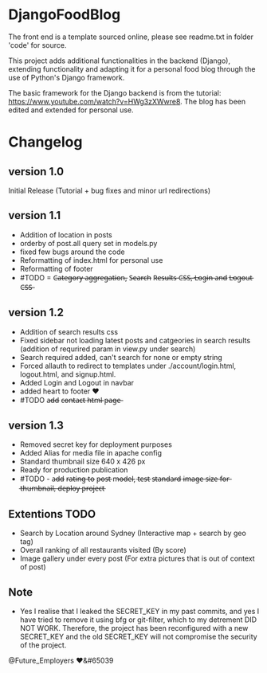 # DjangoFoodBlog

The front end is a template sourced online, please see readme.txt in folder 'code' for source.

This project adds additional functionalities in the backend (Django), extending functionality and adapting it for a personal food blog through the use of Python's Django framework.

The basic framework for the Django backend is from the tutorial: https://www.youtube.com/watch?v=HWg3zXWwre8. The blog has been edited and extended for personal use.

# Changelog
## version 1.0
Initial Release (Tutorial + bug fixes and minor url redirections)

## version 1.1
- Addition of location in posts
- orderby of post.all query set in models.py
- fixed few bugs around the code
- Reformatting of index.html for personal use
- Reformatting of footer
- #TODO = C̶a̶t̶e̶g̶o̶r̶y̶ a̶g̶g̶r̶e̶g̶a̶t̶i̶o̶n̶, S̶e̶a̶r̶c̶h̶ R̶e̶s̶u̶l̶t̶s̶ C̶S̶S̶,̶ L̶o̶g̶i̶n̶ a̶n̶d̶ L̶o̶g̶o̶u̶t̶ C̶S̶S̶

## version 1.2
- Addition of search results css
- Fixed sidebar not loading latest posts and catgeories in search results (addition of requrired param in view.py under search)
- Search required added, can't search for none or empty string
- Forced allauth to redirect to templates under ./account/login.html, logout.html, and signup.html.
- Added Login and Logout in navbar
- added heart to footer &#10084;&#65039;
- #TODO a̶d̶d̶ c̶o̶n̶t̶a̶c̶t̶ h̶t̶m̶l̶ p̶a̶g̶e̶

## version 1.3
- Removed secret key for deployment purposes
- Added Alias for media file in apache config
- Standard thumbnail size 640 x 426 px
- Ready for production publication
- #TODO - a̶d̶d̶ r̶a̶t̶i̶n̶g̶ t̶o̶ p̶o̶s̶t̶ m̶o̶d̶e̶l̶, t̶e̶s̶t̶ s̶t̶a̶n̶d̶a̶r̶d̶ i̶m̶a̶g̶e̶ s̶i̶z̶e̶ f̶o̶r̶ t̶h̶u̶m̶b̶n̶a̶i̶l̶,̶ d̶e̶p̶l̶o̶y̶ p̶r̶o̶j̶e̶c̶t̶

## Extentions TODO
- Search by Location around Sydney (Interactive map + search by geo tag)
- Overall ranking of all restaurants visited (By score)
- Image gallery under every post (For extra pictures that is out of context of post)

## Note
- Yes I realise that I leaked the SECRET_KEY in my past commits, and yes I have tried to remove it using bfg or git-filter, which to my detrement DID NOT WORK. Therefore, the project has been reconfigured with a new SECRET_KEY and the old SECRET_KEY will not compromise the security of the project.

@Future_Employers &#10084;&#65039

